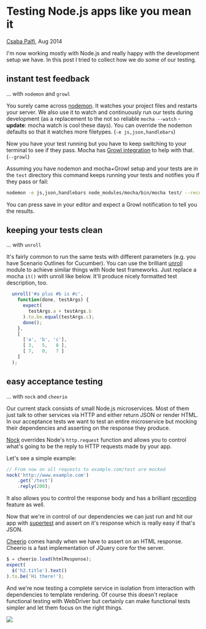 # Testing Node.js apps like you mean it

[Csaba Palfi](https://csabapalfi.github.io), Aug 2014

I'm now working mostly with Node.js and really happy with the development setup we have. In this post I tried to collect how we do some of our testing.

## instant test feedback

... with `nodemon` and `growl`

You surely came across [nodemon](http://nodemon.io/). It watches your project files and restarts your server. We also use it to watch and continuously run our tests during development (as a replacement to the not so reliable `mocha --watch` - **update**: mocha watch is cool these days). You can override the nodemon defaults so that it watches more filetypes. (`-e js,json,handlebars`)

Now you have your test running but you have to keep switching to your terminal to see if they pass. Mocha has [Growl integration](https://github.com/visionmedia/node-growl#installation) to help with that. (`--growl`)

Assuming you have nodemon and mocha+Growl setup and your tests are in the ```test``` directory this command keeps running your tests and notifies you if they pass or fail:

```sh
nodemon -e js,json,handlebars node_modules/mocha/bin/mocha test/ --recursive --growl --reporter spec
```

You can press save in your editor and expect a Growl notification to tell you the results.

## keeping your tests clean

... with `unroll`

It's fairly common to run the same tests with different parameters (e.g. you have Scenario Outlines for Cucumber). You can use the brilliant [unroll](https://github.com/lawrencec/Unroll) module to achieve similar things with Node test frameworks. Just replace a mocha `it()` with unroll like below. It'll produce nicely formatted test description, too.

```js
  unroll('#a plus #b is #c',
    function(done, testArgs) {
      expect(
        testArgs.a + testArgs.b
      ).to.be.equal(testArgs.c);
      done();
    },
    [
      ['a', 'b', 'c'],
      [ 3,   5,   8 ],
      [ 7,   0,   7 ]
    ]
  );
```

## easy acceptance testing

... with `nock` and `cheerio`

Our current stack consists of small Node.js microservices. Most of them just talk to other services via HTTP and either return JSON or render HTML. In our acceptance tests we want to test an entire microservice but mocking their dependencies and asserting on the response they produce.

[Nock](https://github.com/pgte/nock) overrides Node's `http.request` function and allows you to control what's going to be the reply to HTTP requests made by your app.

Let's see a simple example:

```js
// From now on all requests to example.com/test are mocked
nock('http://www.example.com')
    .get('/test')
    .reply(200);
```

It also allows you to control the response body and has a brilliant [recording](https://github.com/pgte/nock#recording) feature as well.

Now that we're in control of our dependencies we can just run and hit our app with [supertest](https://github.com/visionmedia/supertest) and assert on it's response which is really easy if that's JSON.

[Cheerio](https://github.com/cheeriojs/cheerio) comes handy when we have to assert on an HTML response. Cheerio is a fast implementation of JQuery core for the server.

```js
$ = cheerio.load(htmlResponse);
expect(
  $('h2.title').text()
).to.be('Hi there!');
```

And we're now testing a complete service in isolation from interaction with dependencies to template rendering. Of course this doesn't replace functional testing with WebDriver but certainly can make functional tests simpler and let them focus on the right things.

![](https://ga-beacon.appspot.com/UA-29212656-1/node-testing-tips?pixel)
